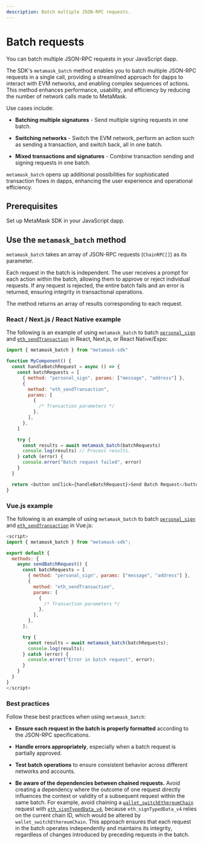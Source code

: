 ```yaml
---
description: Batch multiple JSON-RPC requests.
---
```


# Batch requests

You can batch multiple JSON-RPC requests in your JavaScript dapp.

The SDK's `metamask_batch` method enables you to batch multiple JSON-RPC requests in a single call,
providing a streamlined approach for dapps to interact with EVM networks, and enabling complex
sequences of actions.
This method enhances performance, usability, and efficiency by reducing the number of network calls
made to MetaMask.

Use cases include:

- **Batching multiple signatures** - Send multiple signing requests in one batch.

- **Switching networks** - Switch the EVM network, perform an action such as sending a transaction,
  and switch back, all in one batch.

- **Mixed transactions and signatures** - Combine transaction sending and signing requests in one batch.

`metamask_batch` opens up additional possibilities for sophisticated transaction flows in dapps,
enhancing the user experience and operational efficiency.

## Prerequisites

Set up MetaMask SDK in your JavaScript dapp.

## Use the `metamask_batch` method

`metamask_batch` takes an array of JSON-RPC requests (`ChainRPC[]`) as its parameter.

Each request in the batch is independent.
The user receives a prompt for each action within the batch, allowing them to approve or reject
individual requests.
If any request is rejected, the entire batch fails and an error is returned, ensuring integrity in
transactional operations.

The method returns an array of results corresponding to each request.

### React / Next.js / React Native example

The following is an example of using `metamask_batch` to batch
[`personal_sign`](/wallet/reference/json-rpc-methods/personal_sign) and
[`eth_sendTransaction`](/wallet/reference/json-rpc-methods/eth_sendtransaction) in React, Next.js, or React Native/Expo:

```javascript title="index.js"
import { metamask_batch } from "metamask-sdk"

function MyComponent() {
  const handleBatchRequest = async () => {
    const batchRequests = [
      { method: "personal_sign", params: ["message", "address"] },
      {
        method: "eth_sendTransaction",
        params: [
          {
            /* Transaction parameters */
          },
        ],
      },
    ]

    try {
      const results = await metamask_batch(batchRequests)
      console.log(results) // Process results.
    } catch (error) {
      console.error("Batch request failed", error)
    }
  }

  return <button onClick={handleBatchRequest}>Send Batch Request</button>
}
```

### Vue.js example

The following is an example of using `metamask_batch` to batch
[`personal_sign`](/wallet/reference/json-rpc-methods/personal_sign) and
[`eth_sendTransaction`](/wallet/reference/json-rpc-methods/eth_sendtransaction) in Vue.js:

```javascript title="App.vue"
<script>
import { metamask_batch } from "metamask-sdk";

export default {
  methods: {
    async sendBatchRequest() {
      const batchRequests = [
        { method: "personal_sign", params: ["message", "address"] },
        {
          method: "eth_sendTransaction",
          params: [
            {
              /* Transaction parameters */
            },
          ],
        },
      ];

      try {
        const results = await metamask_batch(batchRequests);
        console.log(results);
      } catch (error) {
        console.error("Error in batch request", error);
      }
    }
  }
}
</script>
```

### Best practices

Follow these best practices when using `metamask_batch`:

- **Ensure each request in the batch is properly formatted** according to the JSON-RPC specifications.

- **Handle errors appropriately**, especially when a batch request is partially approved.

- **Test batch operations** to ensure consistent behavior across different networks and accounts.

- **Be aware of the dependencies between chained requests.**
  Avoid creating a dependency where the outcome of one request directly influences the context or
  validity of a subsequent request within the same batch.
  For example, avoid chaining a [`wallet_switchEthereumChain`](/wallet/reference/json-rpc-methods/wallet_switchethereumchain)
  request with [`eth_signTypedData_v4`](/wallet/reference/json-rpc-methods/eth_signtypeddata_v4), because
  `eth_signTypedData_v4` relies on the current chain ID, which would be altered by `wallet_switchEthereumChain`.
  This approach ensures that each request in the batch operates independently and maintains its
  integrity, regardless of changes introduced by preceding requests in the batch.
